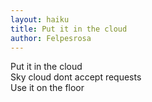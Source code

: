 ```yaml
---
layout: haiku
title: Put it in the cloud
author: Felpesrosa
---
```


Put it in the cloud<br>
Sky cloud dont accept requests<br>
Use it on the floor<br>
